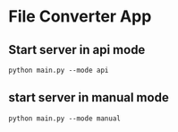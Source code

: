 # File Converter App

## Start server in api mode
```
python main.py --mode api
```

## start server in manual mode
```
python main.py --mode manual
```